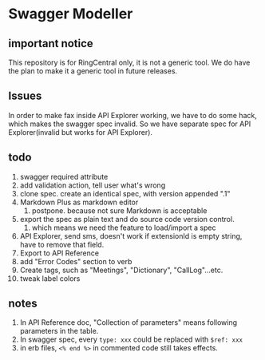 # Swagger Modeller


## important notice

This repository is for RingCentral only, it is not a generic tool. We do have the plan to make it a generic tool in future releases.


## Issues

In order to make fax inside API Explorer working, we have to do some hack, which makes the swagger spec invalid. So we have separate spec for API Explorer(invalid but works for API Explorer).


## todo

1. swagger required attribute
1. add validation action, tell user what's wrong
1. clone spec. create an identical spec, with version appended ".1"
1. Markdown Plus as markdown editor
    1. postpone. because not sure Markdown is acceptable
1. export the spec as plain text and do source code version control.
    1. which means we need the feature to load/import a spec
1. API Explorer, send sms, doesn't work if extensionId is empty string, have to remove that field.
1. Export to API Reference
1. add "Error Codes" section to verb
1. Create tags, such as "Meetings", "Dictionary", "CallLog"...etc.
1. tweak label colors


## notes

1. In API Reference doc, "Collection of parameters" means following parameters in the table.
1. In swagger spec, every `type: xxx` could be replaced with `$ref: xxx`
1. in erb files, `<% end %>` in commented code still takes effects.
